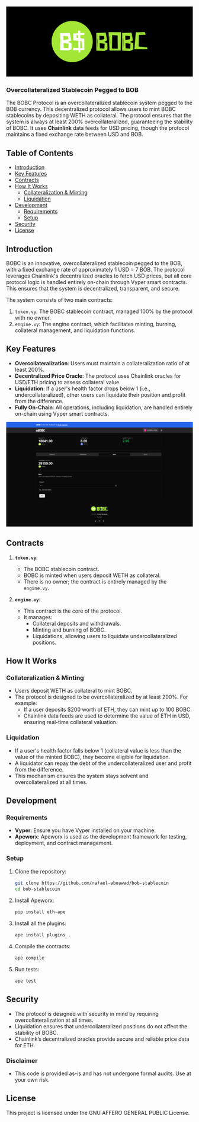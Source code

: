 ![BOBC Protocol banner](https://raw.githubusercontent.com/rafael-abuawad/bob-stablecoin/refs/heads/main/client/assets/images/banner.png "BOBC")

### **Overcollateralized Stablecoin Pegged to BOB**

The BOBC Protocol is an overcollateralized stablecoin system pegged to the BOB currency. This decentralized protocol allows users to mint BOBC stablecoins by depositing WETH as collateral. The protocol ensures that the system is always at least 200% overcollateralized, guaranteeing the stability of BOBC. It uses **Chainlink** data feeds for USD pricing, though the protocol maintains a fixed exchange rate between USD and BOB.

## **Table of Contents**
- [Introduction](#introduction)
- [Key Features](#key-features)
- [Contracts](#contracts)
- [How It Works](#how-it-works)
  - [Collateralization & Minting](#collateralization--minting)
  - [Liquidation](#liquidation)
- [Development](#development)
  - [Requirements](#requirements)
  - [Setup](#setup)
- [Security](#security)
- [License](#license)

## **Introduction**
BOBC is an innovative, overcollateralized stablecoin pegged to the BOB, with a fixed exchange rate of approximately 1 USD = 7 BOB. The protocol leverages Chainlink's decentralized oracles to fetch USD prices, but all core protocol logic is handled entirely on-chain through Vyper smart contracts. This ensures that the system is decentralized, transparent, and secure.

The system consists of two main contracts:
1. `token.vy`: The BOBC stablecoin contract, managed 100% by the protocol with no owner.
2. `engine.vy`: The engine contract, which facilitates minting, burning, collateral management, and liquidation functions.

## **Key Features**
- **Overcollateralization**: Users must maintain a collateralization ratio of at least 200%.
- **Decentralized Price Oracle**: The protocol uses Chainlink oracles for USD/ETH pricing to assess collateral value.
- **Liquidation**: If a user's health factor drops below 1 (i.e., undercollateralized), other users can liquidate their position and profit from the difference.
- **Fully On-Chain**: All operations, including liquidation, are handled entirely on-chain using Vyper smart contracts.

![App screenshot](https://raw.githubusercontent.com/rafael-abuawad/bob-stablecoin/refs/heads/main/client/assets/images/screenshot.png "App")

## **Contracts**

1. **`token.vy`**:
   - The BOBC stablecoin contract.
   - BOBC is minted when users deposit WETH as collateral.
   - There is no owner; the contract is entirely managed by the `engine.vy`.

2. **`engine.vy`**:
   - This contract is the core of the protocol.
   - It manages:
     - Collateral deposits and withdrawals.
     - Minting and burning of BOBC.
     - Liquidations, allowing users to liquidate undercollateralized positions.

## **How It Works**

### **Collateralization & Minting**

- Users deposit WETH as collateral to mint BOBC.
- The protocol is designed to be overcollateralized by at least 200%. For example:
  - If a user deposits $200 worth of ETH, they can mint up to 100 BOBC.
  - Chainlink data feeds are used to determine the value of ETH in USD, ensuring real-time collateral valuation.
  
### **Liquidation**

- If a user's health factor falls below 1 (collateral value is less than the value of the minted BOBC), they become eligible for liquidation.
- A liquidator can repay the debt of the undercollateralized user and profit from the difference.
- This mechanism ensures the system stays solvent and overcollateralized at all times.

## **Development**

### **Requirements**

- **Vyper**: Ensure you have Vyper installed on your machine.
- **Apeworx**: Apeworx is used as the development framework for testing, deployment, and contract management.

### **Setup**

1. Clone the repository:
   ```bash
   git clone https://github.com/rafael-abuawad/bob-stablecoin
   cd bob-stablecoin
   ```

2. Install Apeworx:
   ```bash
   pip install eth-ape
   ```

3. Install all the plugins:
   ```bash
   ape install plugins .
   ```

4. Compile the contracts:
   ```bash
   ape compile
   ```

5. Run tests:
   ```bash
   ape test
   ```

## **Security**
- The protocol is designed with security in mind by requiring overcollateralization at all times.
- Liquidation ensures that undercollateralized positions do not affect the stability of BOBC.
- Chainlink’s decentralized oracles provide secure and reliable price data for ETH.

### **Disclaimer**
- This code is provided as-is and has not undergone formal audits. Use at your own risk.

## **License**
This project is licensed under the GNU AFFERO GENERAL PUBLIC License.

